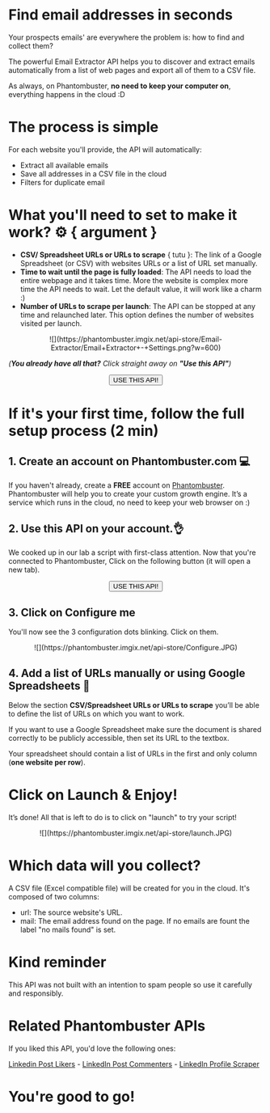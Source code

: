 # Find email addresses in seconds

Your prospects emails' are everywhere the problem is: how to find and collect them?

The powerful Email Extractor API helps you to discover and extract emails automatically from a list of web pages and export all of them to a CSV file.

As always, on Phantombuster, **no need to keep your computer on**, everything happens in the cloud :D

# The process is simple

For each website you'll provide, the API will automatically:

- Extract all available emails
- Save all addresses in a CSV file in the cloud
- Filters for duplicate email

# What you'll need to set to make it work? ⚙️ { argument }

- **CSV/ Spreadsheet URLs or URLs to scrape** { tutu }: The link of a Google Spreadsheet (or CSV) with websites URLs or a list of URL set manually.
- **Time to wait until the page is fully loaded**: The API needs to load the entire webpage and it takes time. More the website is complex more time the API needs to wait. Let the default value, it will work like a charm :)
- **Number of URLs to scrape per launch**: The API can be stopped at any time and relaunched later. This option defines the number of websites visited per launch.

<center>![](https://phantombuster.imgix.net/api-store/Email-Extractor/Email+Extractor+-+Settings.png?w=600)</center>

_(**You already have all that?** Click straight away on **"Use this API"**)_

<center><button type="button" class="btn btn-warning callToAction" onclick="useThisApi()">USE THIS API!</button></center>

# If it's your first time, follow the full setup process (2 min)

## 1. Create an account on Phantombuster.com 💻

If you haven't already, create a **FREE** account on [Phantombuster](https://phantombuster.com/register). Phantombuster will help you to create your custom growth engine. It’s a service which runs in the cloud, no need to keep your web browser on :)

## 2. Use this API on your account.👌

We cooked up in our lab a script with first-class attention.
Now that you're connected to Phantombuster, Click on the following button (it will open a new tab).

<center><button type="button" class="btn btn-warning callToAction" onclick="useThisApi()">USE THIS API!</button></center>

## 3. Click on **Configure me**

You'll now see the 3 configuration dots blinking. Click on them.

<center>![](https://phantombuster.imgix.net/api-store/Configure.JPG)</center>

## 4. Add a list of URLs manually or using Google Spreadsheets 📑

Below the section **CSV/Spreadsheet URLs or URLs to scrape** you’ll be able to define the list of URLs on which you want to work.

If you want to use a Google Spreadsheet make sure the document is shared correctly to be publicly accessible, then set its URL to the textbox.

Your spreadsheet should contain a list of URLs in the first and only column (**one website per row**).

# Click on Launch & Enjoy!

It’s done! All that is left to do is to click on "launch" to try your script!

<center>![](https://phantombuster.imgix.net/api-store/launch.JPG)</center>

# Which data will you collect?

A CSV file (Excel compatible file) will be created for you in the cloud. It's composed of two columns:

- url: The source website's URL.
- mail: The email address found on the page. If no emails are fount the label "no mails found" is set.

# Kind reminder

This API was not built with an intention to spam people so use it carefully and responsibly.

# Related Phantombuster APIs

If you liked this API, you'd love the following ones:

[Linkedin Post Likers](https://phantombuster.com/api-store/2880/linkedin-post-likers) - [LinkedIn Post Commenters](https://phantombuster.com/api-store/2823/linkedin-post-commenters) - [LinkedIn Profile Scraper](https://phantombuster.com/api-store/3112/linkedin-profile-scraper)

# You're good to go!

